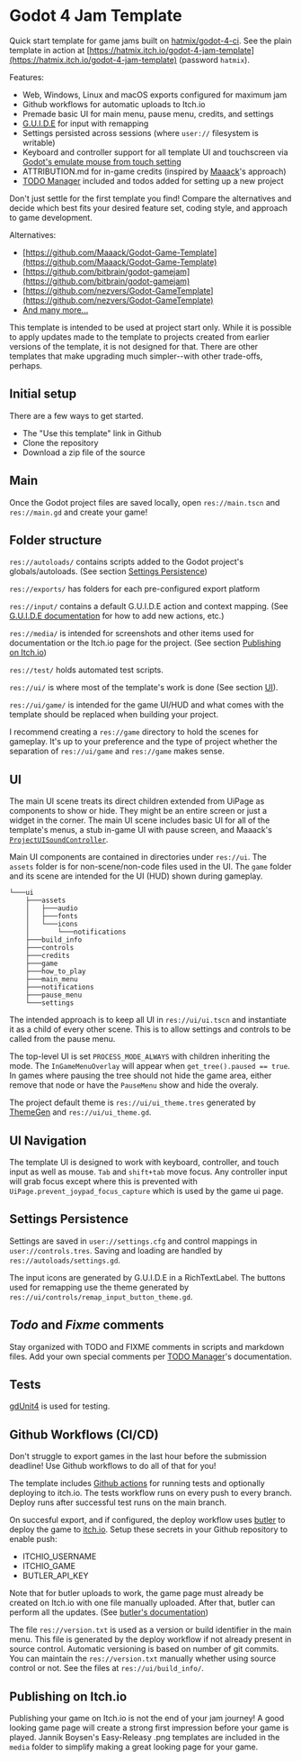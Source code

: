 # Godot 4 Jam Template

Quick start template for game jams built on [hatmix/godot-4-ci](https://github.com/hatmix/godot-4-ci). See the plain template in action at [https://hatmix.itch.io/godot-4-jam-template](https://hatmix.itch.io/godot-4-jam-template) (password `hatmix`).

Features:
* Web, Windows, Linux and macOS exports configured for maximum jam
* Github workflows for automatic uploads to Itch.io
* Premade basic UI for main menu, pause menu, credits, and settings
* [G.U.I.D.E](https://godotneers.github.io/G.U.I.D.E/) for input with remapping
* Settings persisted across sessions (where `user://` filesystem is writable)
* Keyboard and controller support for all template UI and touchscreen via [Godot's emulate mouse from touch setting](https://docs.godotengine.org/en/stable/classes/class_projectsettings.html#class-projectsettings-property-input-devices-pointing-emulate-mouse-from-touch)
* ATTRIBUTION.md for in-game credits (inspired by [Maaack](https://github.com/Maaack/Godot-Game-Template/blob/main/ATTRIBUTION.md)'s approach)
* [TODO Manager](https://github.com/OrigamiDev-Pete/TODO_Manager) included and todos added for setting up a new project

Don't just settle for the first template you find! Compare the alternatives and decide which best fits your desired feature set, coding style, and approach to game development.

Alternatives:
* [https://github.com/Maaack/Godot-Game-Template](https://github.com/Maaack/Godot-Game-Template)
* [https://github.com/bitbrain/godot-gamejam](https://github.com/bitbrain/godot-gamejam)
* [https://github.com/nezvers/Godot-GameTemplate](https://github.com/nezvers/Godot-GameTemplate)
* [And many more...](https://godotengine.org/asset-library/asset?filter=template&category=&godot_version=&cost=&sort=updated)

This template is intended to be used at project start only. While it is possible to apply updates made to the template to projects created from earlier versions of the template, it is not designed for that. There are other templates that make upgrading much simpler--with other trade-offs, perhaps.

## Initial setup

There are a few ways to get started.
* The "Use this template" link in Github
* Clone the repository
* Download a zip file of the source

## Main

Once the Godot project files are saved locally, open `res://main.tscn` and `res://main.gd` and create your game!

## Folder structure

`res://autoloads/` contains scripts added to the Godot project's globals/autoloads. (See section [Settings Persistence](#settings-persistence))

`res://exports/` has folders for each pre-configured export platform

`res://input/` contains a default G.U.I.D.E action and context mapping. (See [G.U.I.D.E documentation](https://godotneers.github.io/G.U.I.D.E/) for how to add new actions, etc.)

`res://media/` is intended for screenshots and other items used for documentation or the Itch.io page for the project. (See section [Publishing on Itch.io](#publishing-on-itch-io))

`res://test/` holds automated test scripts.

`res://ui/` is where most of the template's work is done (See section [UI](#ui)).

`res://ui/game/` is intended for the game UI/HUD and what comes with the template should be replaced when building your project.

I recommend creating a `res://game` directory to hold the scenes for gameplay. It's up to your preference and the type of project whether the separation of `res://ui/game` and `res://game` makes sense.

## UI

The main UI scene treats its direct children extended from UiPage as components to show or hide. They might be an entire screen or just a widget in the corner. The main UI scene includes basic UI for all of the template's menus, a stub in-game UI with pause screen, and Maaack's [`ProjectUISoundController`](https://github.com/Maaack/Godot-UI-Sound-Controller).

Main UI components are contained in directories under `res://ui`. The `assets` folder is for non-scene/non-code files used in the UI. The `game` folder and its scene are intended for the UI (HUD) shown during gameplay.
```
└───ui
	├───assets
	│   ├───audio
	│   ├───fonts
	│   └───icons
	│       └───notifications
	├───build_info
	├───controls
	├───credits
	├───game
	├───how_to_play
	├───main_menu
	├───notifications
	├───pause_menu
	└───settings
```


The intended approach is to keep all UI in `res://ui/ui.tscn` and instantiate it as a child of every other scene. This is to allow settings and controls to be called from the pause menu.

The top-level UI is set `PROCESS_MODE_ALWAYS` with children inheriting the mode. The `InGameMenuOverlay` will appear when `get_tree().paused == true`. In games where pausing the tree should not hide the game area, either remove that node or have the `PauseMenu` show and hide the overaly.

The project default theme is `res://ui/ui_theme.tres` generated by [ThemeGen](https://github.com/Inspiaaa/ThemeGen) and `res://ui/ui_theme.gd`.

## UI Navigation

The template UI is designed to work with keyboard, controller, and touch input as well as mouse. `Tab` and `shift+tab` move focus. Any controller input will grab focus except where this is prevented with `UiPage.prevent_joypad_focus_capture` which is used by the game ui page.

## Settings Persistence

Settings are saved in `user://settings.cfg` and control mappings in `user://controls.tres`. Saving and loading are handled by `res://autoloads/settings.gd`.

The input icons are generated by G.U.I.D.E in a RichTextLabel. The buttons used for remapping use the theme generated by `res://ui/controls/remap_input_button_theme.gd`.

## _Todo_ and _Fixme_ comments

Stay organized with TODO and FIXME comments in scripts and markdown files. Add your own special comments per [TODO Manager](https://github.com/OrigamiDev-Pete/TODO_Manager)'s documentation.

## Tests

[gdUnit4](https://github.com/MikeSchulze/gdUnit4) is used for testing.

## Github Workflows (CI/CD)

Don't struggle to export games in the last hour before the submission deadline! Use Github workflows to do all of that for you!

The template includes [Github actions](https://docs.github.com/actions) for running tests and optionally deploying to itch.io. The tests workflow runs on every push to every branch. Deploy runs after successful test runs on the main branch.

On succesful export, and if configured, the deploy workflow uses [butler](https://itch.io/docs/butler/) to deploy the game to [itch.io](https://itch.io).  Setup these secrets in your Github repository to enable push:
* ITCHIO_USERNAME
* ITCHIO_GAME
* BUTLER_API_KEY

Note that for butler uploads to work, the game page must already be created on Itch.io with one file manually uploaded. After that, butler can perform all the updates. (See [butler's documentation](https://itch.io/docs/butler/))

The file `res://version.txt` is used as a version or build identifier in the main menu. This file is generated by the deploy workflow if not already present in source control. Automatic versioning is based on number of git commits. You can maintain the `res://version.txt` manually whether using source control or not. See the files at `res://ui/build_info/`.

## Publishing on Itch.io

Publishing your game on Itch.io is not the end of your jam journey! A good looking game page will create a strong first impression before your game is played. Jannik Boysen's Easy-Releasy .png templates are included in the `media` folder to simplify making a great looking page for your game.
